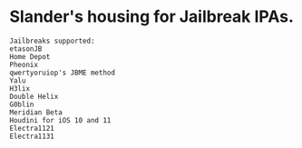 # Slander's housing for Jailbreak IPAs.

	Jailbreaks supported:
	etasonJB
	Home Depot
	Pheonix
	qwertyoruiop's JBME method
	Yalu
	H3lix
	Double Helix
	G0blin
	Meridian Beta
	Houdini for iOS 10 and 11
	Electra1121
	Electra1131
	